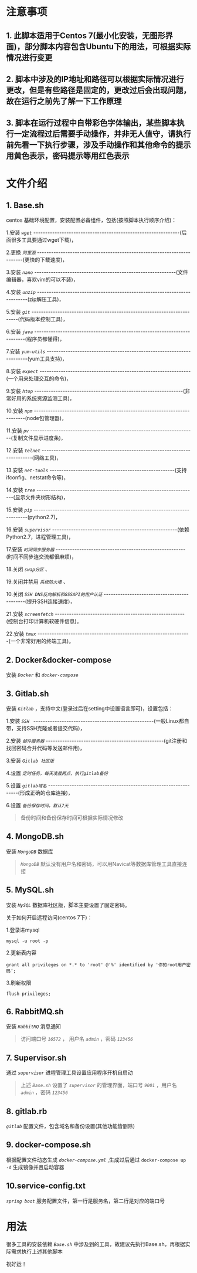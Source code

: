 # 注意事项
## 1. 此脚本适用于Centos 7(最小化安装，无图形界面)，部分脚本内容包含Ubuntu下的用法，可根据实际情况进行变更
## 2. 脚本中涉及的IP地址和路径可以根据实际情况进行更改，但是有些路径是固定的，更改过后会出现问题，故在运行之前先了解一下工作原理
## 3. 脚本在运行过程中自带彩色字体输出，某些脚本执行一定流程过后需要手动操作，并非无人值守，请执行前先看一下执行步骤，涉及手动操作和其他命令的提示用黄色表示，密码提示等用红色表示

# 文件介绍
## 1. Base.sh
centos 基础环境配置，安装配置必备组件，包括(按照脚本执行顺序介绍)：

1.安装 *`wget`* --------------------------------------------------------------(后面很多工具要通过wget下载)，

2.更换 *`阿里源`* ------------------------------------------------------------------------(更快的下载速度)，

3.安装 *`nano`* ------------------------------------------------------------(文件编辑器，喜欢vim的可以不装)， 

4.安装 *`unzip`* --------------------------------------------------------------------------(zip解压工具)， 

5.安装 *`git`* ------------------------------------------------------------------------(代码版本控制工具)， 

6.安装 *`java`* --------------------------------------------------------------------------(程序员都懂得)， 

7.安装 *`yum-utils`* ----------------------------------------------------------------------(yum工具支持)， 

8.安装 *`expect`* ----------------------------------------------------------------(一个用来处理交互的命令)，

9.安装 *`htop`* ---------------------------------------------------------------(非常好用的系统资源监测工具)， 

10.安装 *`npm`* --------------------------------------------------------------------------(node包管理器)，

11.安装 *`pv`* ----------------------------------------------------------------------(复制文件显示进度条)， 

12.安装 *`telnet`* --------------------------------------------------------------------------(网络工具)，

13.安装 *`net-tools`* -----------------------------------------------------(支持ifconfig、netstat命令等)，

14.安装 *`tree`* --------------------------------------------------------------------(显示文件夹树形结构)，

15.安装 *`pip`* ---------------------------------------------------------------------------(python2.7)， 

16.安装 *`supervisor`* -----------------------------------------------------(依赖Python2.7，进程管理工具)， 

17.安装 *`时间同步服务器`* -------------------------------------------------------(时间不同步连交流都很麻烦)，

18.关闭 *`swap分区`* 、

19.关闭并禁用 *`系统防火墙`* 、

10.关闭 *`SSH DNS反向解析和GSSAPI的用户认证`* --------------------------------------------(提升SSH连接速度)，

21.安装 *`screenfetch`* -------------------------------------------------------(控制台打印计算机软硬件信息)。

22.安装 *`tmux`* -----------------------------------------------------------------(一个非常好用的终端工具)。

## 2. Docker&docker-compose
安装 *`Docker`* 和 *`docker-compose`*

## 3. Gitlab.sh
安装 *`Gitlab`* ，支持中文(登录过后在setting中设置语言即可)，设置包括：

1.安装 *`SSH `* ---------------------------------------------------(一般Linux都自带，支持SSH克隆或者提交代码)，

2.安装 *`邮件服务器`* --------------------------------------------------(git注册和找回密码合并代码等发送邮件用)，

3.安装 *`Gitlab 社区版`*

4.设置 *`定时任务，每天凌晨两点，执行gitlab备份`* 

5.设置 *`gitlab域名`* -----------------------------------------------------------------(形成正确的仓库连接)，

6.设置 *`备份保存时间，默认7天`* 

> 备份时间和备份保存时间可根据实际情况修改

## 4. MongoDB.sh
安装 *`MongoDB`* 数据库

> *`MongoDB`* 默认没有用户名和密码，可以用Navicat等数据库管理工具直接连接

## 5. MySQL.sh
安装 *`MySQL`* 数据库社区版，脚本主要设置了固定密码。

关于如何开启远程访问(centos 7下)：

1.登录进mysql
```
mysql -u root -p
```
2.更新表内容
```
grant all privileges on *.* to 'root' @'%' identified by '你的root用户密码’;
```
3.刷新权限
```
flush privileges;
```

## 6. RabbitMQ.sh
安装 *`RabbitMQ`* 消息通知

>访问端口号 *`16572`* ， 用户名 *`admin`*  ，密码 *`123456`* 

## 7. Supervisor.sh
通过 *`supervisor`* 进程管理工具设置应用程序开机自启动

> 上述 *`Base.sh`* 设置了 *`supervisor`* 的管理界面，端口号 *`9001`* ，用户名 *`admin`* ，密码 *`123456`* 

## 8. gitlab.rb
*`gitlab`* 配置文件，包含域名和备份设置(其他功能皆删除)

## 9. docker-compose.sh
根据配置文件动态生成 *`docker-compose.yml`* ,生成过后通过 `docker-compose up -d` 生成镜像并且启动容器

## 10.service-config.txt
*`spring boot`* 服务配置文件，第一行是服务名，第二行是对应的端口号

# 用法
很多工具的安装依赖 *`Base.sh`* 中涉及到的工具，故建议先执行Base.sh，再根据实际需求执行上述其他脚本

祝好运！